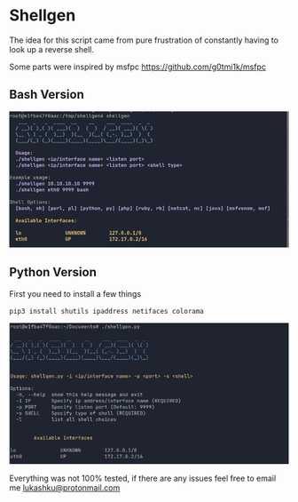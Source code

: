 # Shellgen


The idea for this script came from pure frustration of constantly having to look up a reverse shell.

Some parts were inspired by msfpc https://github.com/g0tmi1k/msfpc

## Bash Version

![](/assets/shellgen.png)

## Python Version

First you need to install a few things
```
pip3 install shutils ipaddress netifaces colorama
```

![](/assets/shellgenpy.png)

Everything was not 100% tested, if there are any issues feel free to email me lukashku@protonmail.com

